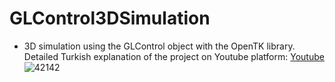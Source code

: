 # GLControl3DSimulation
* 3D simulation using the GLControl object with the OpenTK library.
Detailed Turkish explanation of the project on Youtube platform: [Youtube](https://www.youtube.com/watch?v=adxEGLMXW9k "Youtube Channel")
![42142](https://user-images.githubusercontent.com/79880394/111609397-4c2cc980-87eb-11eb-9d71-80156e57f32f.png)

